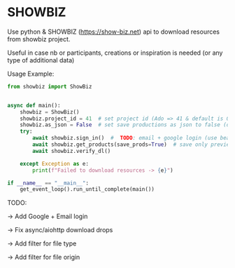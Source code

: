 # SHOWBIZ
Use python &amp; SHOWBIZ (https://show-biz.net) api to download resources from showbiz project.

Useful in case nb or participants, creations or inspiration is needed (or any type of additional data)

Usage Example:

```python
from showbiz import ShowBiz


async def main():
    showbiz = ShowBiz()
    showbiz.project_id = 41  # set project id (Ado => 41 & default is 0)
    showbiz.as_json = False  # set save productions as json to false (default is false)
    try:
        await showbiz.sign_in()  #  TODO: email + google login (use bearer token in the meantime)
        await showbiz.get_products(save_prods=True)  # save only preview productions
        await showbiz.verify_dl()

    except Exception as e:
        print(f"Failed to download resources -> {e}")

if __name__ == "__main__":
    get_event_loop().run_until_complete(main())
```


TODO: 

-> Add Google + Email login

-> Fix async/aiohttp download drops

-> Add filter for file type

-> Add filter for file origin
